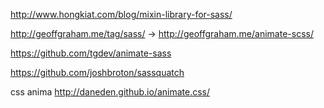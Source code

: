 
http://www.hongkiat.com/blog/mixin-library-for-sass/

http://geoffgraham.me/tag/sass/ -> http://geoffgraham.me/animate-scss/

https://github.com/tgdev/animate-sass

https://github.com/joshbroton/sassquatch

css anima http://daneden.github.io/animate.css/
